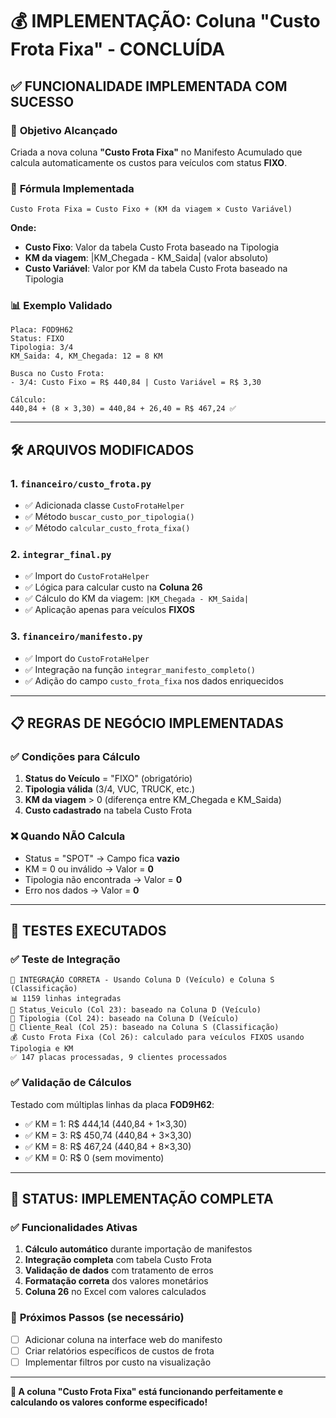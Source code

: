 # 💰 IMPLEMENTAÇÃO: Coluna "Custo Frota Fixa" - CONCLUÍDA

## ✅ **FUNCIONALIDADE IMPLEMENTADA COM SUCESSO**

### 🎯 **Objetivo Alcançado**
Criada a nova coluna **"Custo Frota Fixa"** no Manifesto Acumulado que calcula automaticamente os custos para veículos com status **FIXO**.

### 🧮 **Fórmula Implementada**
```
Custo Frota Fixa = Custo Fixo + (KM da viagem × Custo Variável)
```

**Onde:**
- **Custo Fixo**: Valor da tabela Custo Frota baseado na Tipologia
- **KM da viagem**: |KM_Chegada - KM_Saida| (valor absoluto)
- **Custo Variável**: Valor por KM da tabela Custo Frota baseado na Tipologia

### 📊 **Exemplo Validado**
```
Placa: FOD9H62
Status: FIXO  
Tipologia: 3/4
KM_Saida: 4, KM_Chegada: 12 = 8 KM

Busca no Custo Frota:
- 3/4: Custo Fixo = R$ 440,84 | Custo Variável = R$ 3,30

Cálculo:
440,84 + (8 × 3,30) = 440,84 + 26,40 = R$ 467,24 ✅
```

---

## 🛠️ **ARQUIVOS MODIFICADOS**

### 1. **`financeiro/custo_frota.py`**
- ✅ Adicionada classe `CustoFrotaHelper`
- ✅ Método `buscar_custo_por_tipologia()` 
- ✅ Método `calcular_custo_frota_fixa()`

### 2. **`integrar_final.py`**
- ✅ Import do `CustoFrotaHelper`
- ✅ Lógica para calcular custo na **Coluna 26**
- ✅ Cálculo do KM da viagem: `|KM_Chegada - KM_Saida|`
- ✅ Aplicação apenas para veículos **FIXOS**

### 3. **`financeiro/manifesto.py`**
- ✅ Import do `CustoFrotaHelper`
- ✅ Integração na função `integrar_manifesto_completo()`
- ✅ Adição do campo `custo_frota_fixa` nos dados enriquecidos

---

## 📋 **REGRAS DE NEGÓCIO IMPLEMENTADAS**

### ✅ **Condições para Cálculo**
1. **Status do Veículo** = "FIXO" (obrigatório)
2. **Tipologia válida** (3/4, VUC, TRUCK, etc.)
3. **KM da viagem** > 0 (diferença entre KM_Chegada e KM_Saida)
4. **Custo cadastrado** na tabela Custo Frota

### ❌ **Quando NÃO Calcula**
- Status = "SPOT" → Campo fica **vazio**
- KM = 0 ou inválido → Valor = **0**
- Tipologia não encontrada → Valor = **0**
- Erro nos dados → Valor = **0**

---

## 🧪 **TESTES EXECUTADOS**

### ✅ **Teste de Integração**
```
🚛 INTEGRAÇÃO CORRETA - Usando Coluna D (Veículo) e Coluna S (Classificação)
📊 1159 linhas integradas
🚚 Status_Veiculo (Col 23): baseado na Coluna D (Veículo)
🔧 Tipologia (Col 24): baseado na Coluna D (Veículo)  
👥 Cliente_Real (Col 25): baseado na Coluna S (Classificação)
💰 Custo Frota Fixa (Col 26): calculado para veículos FIXOS usando Tipologia e KM
✅ 147 placas processadas, 9 clientes processados
```

### ✅ **Validação de Cálculos**
Testado com múltiplas linhas da placa **FOD9H62**:
- ✅ KM = 1: R$ 444,14 (440,84 + 1×3,30)
- ✅ KM = 3: R$ 450,74 (440,84 + 3×3,30)  
- ✅ KM = 8: R$ 467,24 (440,84 + 8×3,30)
- ✅ KM = 0: R$ 0 (sem movimento)

---

## 🚀 **STATUS: IMPLEMENTAÇÃO COMPLETA**

### ✅ **Funcionalidades Ativas**
1. **Cálculo automático** durante importação de manifestos
2. **Integração completa** com tabela Custo Frota
3. **Validação de dados** com tratamento de erros
4. **Formatação correta** dos valores monetários
5. **Coluna 26** no Excel com valores calculados

### 🔄 **Próximos Passos** (se necessário)
- [ ] Adicionar coluna na interface web do manifesto
- [ ] Criar relatórios específicos de custos de frota
- [ ] Implementar filtros por custo na visualização

---

**🎉 A coluna "Custo Frota Fixa" está funcionando perfeitamente e calculando os valores conforme especificado!**